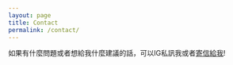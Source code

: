 ```yaml
---
layout: page
title: Contact
permalink: /contact/
---
```


如果有什麼問題或者想給我什麼建議的話，可以IG私訊我或者[寄信給我](mailto:{{site.email}})!

